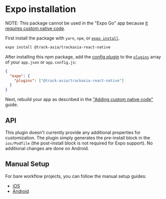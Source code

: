 # Expo installation

NOTE: This package cannot be used in the "Expo Go" app because [it requires custom native code](https://docs.expo.io/workflow/customizing/).

First install the package with `yarn`, `npm`, or [`expo install`](https://docs.expo.io/workflow/expo-cli/#expo-install).

```sh
expo install @track-asia/trackasia-react-native
```

After installing this npm package, add the [config plugin](https://docs.expo.io/guides/config-plugins/) to the [`plugins`](https://docs.expo.io/versions/latest/config/app/#plugins) array of your `app.json` or `app.config.js`:

```json
{
  "expo": {
    "plugins": ["@track-asia/trackasia-react-native"]
  }
}
```

Next, rebuild your app as described in the ["Adding custom native code"](https://docs.expo.io/workflow/customizing/) guide.

## API

This plugin doesn't currently provide any additional properties for customization. The plugin simply generates the pre-install block in the `ios/Podfile` (the post-install block is not required for Expo support). No additional changes are done on Android.

## Manual Setup

For bare workflow projects, you can follow the manual setup guides:

- [iOS](/ios/install.md)
- [Android](/android/install.md)
